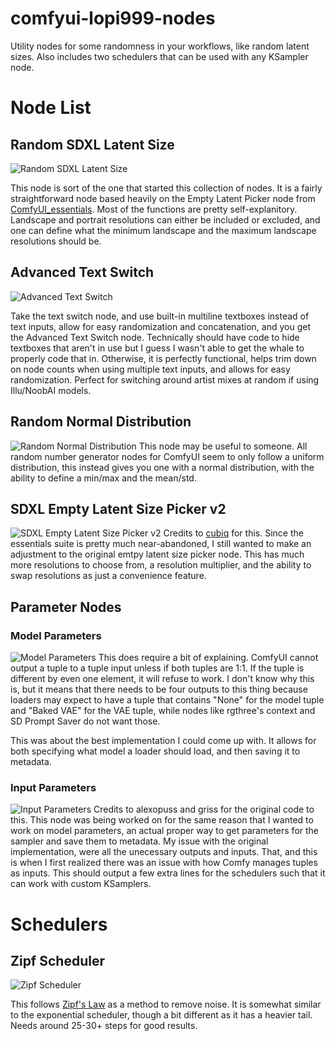 # comfyui-lopi999-nodes
Utility nodes for some randomness in your workflows, like random latent sizes. Also includes two schedulers that can be used with any KSampler node.

# Node List

## Random SDXL Latent Size
![Random SDXL Latent Size](https://i.imgur.com/n1xiaKh.png)

This node is sort of the one that started this collection of nodes. It is a fairly straightforward node based heavily on the Empty Latent Picker node from [ComfyUI_essentials](https://github.com/cubiq/ComfyUI_essentials). Most of the functions are pretty self-explanitory. Landscape and portrait resolutions can either be included or excluded, and one can define what the minimum landscape and the maximum landscape resolutions should be.

## Advanced Text Switch
![Advanced Text Switch](https://i.imgur.com/P7x7WHT.png)

Take the text switch node, and use built-in multiline textboxes instead of text inputs, allow for easy randomization and concatenation, and you get the Advanced Text Switch node. Technically should have code to hide textboxes that aren't in use but I guess I wasn't able to get the whale to properly code that in. Otherwise, it is perfectly functional, helps trim down on node counts when using multiple text inputs, and allows for easy randomization. Perfect for switching around artist mixes at random if using Illu/NoobAI models.

## Random Normal Distribution
![Random Normal Distribution](https://i.imgur.com/S3h4v4A.png)
This node may be useful to someone. All random number generator nodes for ComfyUI seem to only follow a uniform distribution, this instead gives you one with a normal distribution, with the ability to define a min/max and the mean/std.

## SDXL Empty Latent Size Picker v2
![SDXL Empty Latent Size Picker v2](https://i.imgur.com/ejjxpa5.png)
Credits to [cubiq](https://github.com/cubiq) for this. Since the essentials suite is pretty much near-abandoned, I still wanted to make an adjustment to the original emtpy latent size picker node. This has much more resolutions to choose from, a resolution multiplier, and the ability to swap resolutions as just a convenience feature.

## Parameter Nodes

### Model Parameters
![Model Parameters](https://i.imgur.com/xocM4AM.png)
This does require a bit of explaining. ComfyUI cannot output a tuple to a tuple input unless if both tuples are 1:1. If the tuple is different by even one element, it will refuse to work. I don't know why this is, but it means that there needs to be four outputs to this thing because loaders may expect to have a tuple that contains "None" for the model tuple and "Baked VAE" for the VAE tuple, while nodes like rgthree's context and SD Prompt Saver do not want those.

This was about the best implementation I could come up with. It allows for both specifying what model a loader should load, and then saving it to metadata.

### Input Parameters
![Input Parameters](https://i.imgur.com/VMHJ2Xr.png)
Credits to alexopuss and griss for the original code to this. This node was being worked on for the same reason that I wanted to work on model parameters, an actual proper way to get parameters for the sampler and save them to metadata. My issue with the original implementation, were all the unecessary outputs and inputs. That, and this is when I first realized there was an issue with how Comfy manages tuples as inputs. This should output a few extra lines for the schedulers such that it can work with custom KSamplers.

# Schedulers

## Zipf Scheduler
![Zipf Scheduler](https://i.imgur.com/prueISd.png)

This follows [Zipf's Law](https://en.wikipedia.org/wiki/Zipf's_law) as a method to remove noise. It is somewhat similar to the exponential scheduler, though a bit different as it has a heavier tail. Needs around 25-30+ steps for good results.

